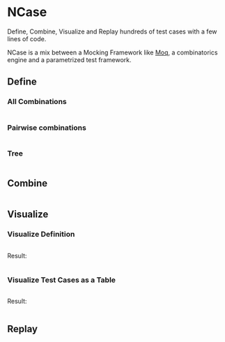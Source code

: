 NCase
=====

Define, Combine, Visualize and Replay hundreds of test cases with a few lines of code.

NCase is a mix between a Mocking Framework like [Moq][Moq], a combinatorics engine and a parametrized test framework.


Define
------

### All Combinations

<!--# All -->
```C#

```

### Pairwise combinations

<!--# Pairwise -->
```C#

```

### Tree

<!--# Tree -->
```C#

```

Combine
-------

<!--# Combine -->
```C#

```

Visualize
---------

### Visualize Definition

<!--# Visualize_Def -->
```C#

```

Result:

<!--# Visualize_Def_Console -->
```C#

```

### Visualize Test Cases as a Table

<!--# Visualize_Table -->
```C#

```

Result:

<!--# Visualize_Table_Console -->
```C#

```


Replay
------

<!--# Replay -->
```C#

```

[Moq]: https://github.com/Moq/moq4 
[NUnit]: http://www.nunit.org/